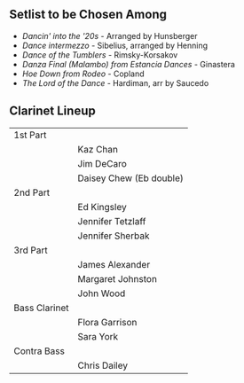 ## Setlist to be Chosen Among

* *Dancin' into the '20s* - Arranged by Hunsberger
* *Dance intermezzo* - Sibelius, arranged by Henning
* *Dance of the Tumblers* - Rimsky-Korsakov
* *Danza Final (Malambo) from Estancia Dances* - Ginastera
* *Hoe Down from Rodeo* - Copland
* *The Lord of the Dance* - Hardiman, arr by Saucedo 

## Clarinet Lineup

|               |                   |
| ------------- | ----------------- |
| 1st Part      |                   |
|               | Kaz Chan          |
|               | Jim DeCaro        |
|               | Daisey Chew (Eb double) |
| 2nd Part      |                   |
|               | Ed Kingsley       |
|               | Jennifer Tetzlaff |
|               | Jennifer Sherbak  |
| 3rd Part      |                   |
|               | James Alexander   |
|               | Margaret Johnston |
|               | John Wood         |
| Bass Clarinet |                   |
|               | Flora Garrison    |
|               | Sara York         |
| Contra Bass   |                   |
|               | Chris Dailey      |

